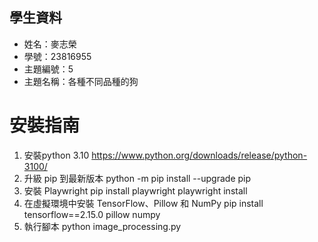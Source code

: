 ## 學生資料
- 姓名：麥志榮
- 學號：23816955
- 主題編號：5
- 主題名稱：各種不同品種的狗

# 安裝指南
1. 安裝python 3.10
https://www.python.org/downloads/release/python-3100/
2. 升級 pip 到最新版本
python -m pip install --upgrade pip
3. 安裝 Playwright
pip install playwright
playwright install
4. 在虛擬環境中安裝 TensorFlow、Pillow 和 NumPy
pip install tensorflow==2.15.0 pillow numpy
5. 執行腳本
python image_processing.py

